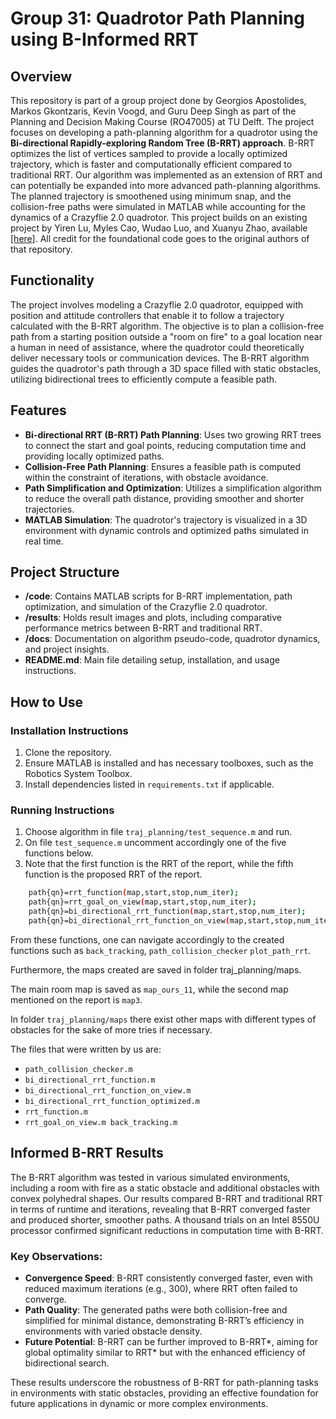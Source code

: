 
# Group 31: Quadrotor Path Planning using B-Informed RRT

## Overview

This repository is part of a group project done by Georgios Apostolides, Markos Gkontzaris, Kevin Voogd, and Guru Deep Singh as part of the Planning and Decision Making Course (RO47005) at TU Delft. The project focuses on developing a path-planning algorithm for a quadrotor using the **Bi-directional Rapidly-exploring Random Tree (B-RRT) approach**. B-RRT optimizes the list of vertices sampled to provide a locally optimized trajectory, which is faster and computationally efficient compared to traditional RRT. Our algorithm was implemented as an extension of RRT and can potentially be expanded into more advanced path-planning algorithms. The planned trajectory is smoothened using minimum snap, and the collision-free paths were simulated in MATLAB while accounting for the dynamics of a Crazyflie 2.0 quadrotor. This project builds on an existing project by Yiren Lu, Myles Cao, Wudao Luo, and Xuanyu Zhao, available [[here]](https://github.com/yrlu/quadrotor). All credit for the foundational code goes to the original authors of that repository.


## Functionality

The project involves modeling a Crazyflie 2.0 quadrotor, equipped with position and attitude controllers that enable it to follow a trajectory calculated with the B-RRT algorithm. The objective is to plan a collision-free path from a starting position outside a "room on fire" to a goal location near a human in need of assistance, where the quadrotor could theoretically deliver necessary tools or communication devices. The B-RRT algorithm guides the quadrotor's path through a 3D space filled with static obstacles, utilizing bidirectional trees to efficiently compute a feasible path.

## Features

- **Bi-directional RRT (B-RRT) Path Planning**: Uses two growing RRT trees to connect the start and goal points, reducing computation time and providing locally optimized paths.
- **Collision-Free Path Planning**: Ensures a feasible path is computed within the constraint of iterations, with obstacle avoidance.
- **Path Simplification and Optimization**: Utilizes a simplification algorithm to reduce the overall path distance, providing smoother and shorter trajectories.
- **MATLAB Simulation**: The quadrotor's trajectory is visualized in a 3D environment with dynamic controls and optimized paths simulated in real time.

## Project Structure

- **/code**: Contains MATLAB scripts for B-RRT implementation, path optimization, and simulation of the Crazyflie 2.0 quadrotor.
- **/results**: Holds result images and plots, including comparative performance metrics between B-RRT and traditional RRT.
- **/docs**: Documentation on algorithm pseudo-code, quadrotor dynamics, and project insights.
- **README.md**: Main file detailing setup, installation, and usage instructions.

## How to Use

### Installation Instructions

1. Clone the repository.
2. Ensure MATLAB is installed and has necessary toolboxes, such as the Robotics System Toolbox.
3. Install dependencies listed in `requirements.txt` if applicable.

### Running Instructions

1. Choose algorithm in file `traj_planning/test_sequence.m` and run.
2. On file `test_sequence.m` uncomment accordingly one of the five functions below.
3. Note that the first function is the RRT of the report, while the fifth function is the proposed RRT of the report.

```bash
    path{qn}=rrt_function(map,start,stop,num_iter);    
    path{qn}=rrt_goal_on_view(map,start,stop,num_iter);
    path{qn}=bi_directional_rrt_function(map,start,stop,num_iter);    
    path{qn}=bi_directional_rrt_function_on_view(map,start,stop,num_iter); 	path{qn}=bi_directional_rrt_function_optimized(map,start,stop,num_iter);
```
From these functions, one can navigate accordingly to the created functions such as `back_tracking`, `path_collision_checker` `plot_path_rrt`.

Furthermore, the maps created are saved in folder traj_planning/maps.

The main room map is saved as `map_ours_11`, while the second map mentioned on the report is `map3`.

In folder `traj_planning/maps` there exist other maps with different types of obstacles for the sake of more tries if necessary.
  

The files that were written by us are:
- `path_collision_checker.m `
- `bi_directional_rrt_function.m`
- `bi_directional_rrt_function_on_view.m`
- `bi_directional_rrt_function_optimized.m `
- `rrt_function.m`
- `rrt_goal_on_view.m back_tracking.m`

## Informed B-RRT Results

The B-RRT algorithm was tested in various simulated environments, including a room with fire as a static obstacle and additional obstacles with convex polyhedral shapes. Our results compared B-RRT and traditional RRT in terms of runtime and iterations, revealing that B-RRT converged faster and produced shorter, smoother paths. A thousand trials on an Intel 8550U processor confirmed significant reductions in computation time with B-RRT.

### Key Observations:

- **Convergence Speed**: B-RRT consistently converged faster, even with reduced maximum iterations (e.g., 300), where RRT often failed to converge.
- **Path Quality**: The generated paths were both collision-free and simplified for minimal distance, demonstrating B-RRT’s efficiency in environments with varied obstacle density.
- **Future Potential**: B-RRT can be further improved to B-RRT*, aiming for global optimality similar to RRT* but with the enhanced efficiency of bidirectional search.

These results underscore the robustness of B-RRT for path-planning tasks in environments with static obstacles, providing an effective foundation for future applications in dynamic or more complex environments.






  



  





